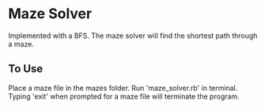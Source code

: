 # Maze Solver
Implemented with a BFS. The maze solver will find the shortest path through a maze.

## To Use
Place a maze file in the mazes folder. Run 'maze_solver.rb' in terminal. Typing 'exit' when prompted for a maze file will terminate the program.
